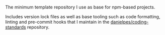 The minimum template repository I use as base for npm-based projects.

Includes version lock files as well as base tooling such as code formatting, linting and pre-commit hooks that I maintain in the [danielpes/coding-standards](https://github.com/danielpes/coding-standards) repository.
